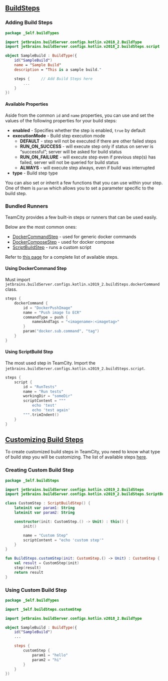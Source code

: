 ## [BuildSteps](https://teamcity.jetbrains.com/app/dsl-documentation/jetbrains.build-server.configs.kotlin.v2019_2.build-steps/index.html)

### Adding Build Steps

``` kotlin
package _Self.buildTypes

import jetbrains.buildServer.configs.kotlin.v2018_2.BuildType
import jetbrains.buildServer.configs.kotlin.v2018_2.buildSteps.script

object SampleBuild : BuildType({
    id("SampleBuild")
    name = "Sample Build"
    description = "This is a sample build."

    steps { 	// Add Build Steps here
        ... 
    }
})
```

#### Available Properties

Aside from the common `id` and `name` properties, you can use and set the values of the following properties for your build steps:

- **enabled** - Specifies whether the step is enabled, `true` by default
- **executionMode** - Build step execution mode
  - **DEFAULT** - step will not be executed if there are other failed steps
  - **RUN_ON_SUCCESS** - will execute step only if status on server is “successful”; server will be asked for build status
  - **RUN_ON_FAILURE** - will execute step even if previous step(s) has failed, server will not be queried for build status
  - **ALWAYS** - will execute step always, even if build was interrupted
- **type** - Build step type

You can also set or inherit a few functions that you can use within your step. One of them is `param` which allows you to set a parameter specific to the build step.

### Bundled Runners

TeamCity provides a few built-in steps or runners that can be used easily.

Below are the most common ones:

- [DockerCommandStep](https://teamcity.jetbrains.com/app/dsl-documentation/jetbrains.build-server.configs.kotlin.v2019_2.build-steps/-docker-command-step/index.html) - used for generic docker commands
- [DockerComposeStep](https://teamcity.jetbrains.com/app/dsl-documentation/jetbrains.build-server.configs.kotlin.v2019_2.build-steps/-docker-compose-step/index.html) - used for docker compose
- [ScriptBuildStep](https://teamcity.jetbrains.com/app/dsl-documentation/jetbrains.build-server.configs.kotlin.v2019_2.build-steps/-script-build-step/index.html) - runs a custom script

Refer to [this page](https://teamcity.jetbrains.com/app/dsl-documentation/jetbrains.build-server.configs.kotlin.v2019_2.build-steps/index.html) for a complete list of available steps.

#### Using DockerCommand Step

Must import `jetbrains.buildServer.configs.kotlin.v2019_2.buildSteps.dockerCommand` class.

```kotlin
steps {
    dockerCommand {
        id = "DockerPushImage"
        name = "Push image to ECR"
        commandType = push {
            namesAndTags = "<imagename>:<imagetag>"
        }
        param("docker.sub.command", "tag")
    }
}
```

#### Using ScriptBuild Step

The most used step in TeamCity. Import the `jetbrains.buildServer.configs.kotlin.v2019_2.buildSteps.script`.

``` kotlin
steps {
    script {
        id = "RunTests"
        name = "Run tests"
        workingDir = "someDir"
        scriptContent = """
            echo 'test'
            echo 'test again'
        """.trimIndent()
    }
}
```

## [Customizing Build Steps](https://teamcity.jetbrains.com/app/dsl-documentation/jetbrains.build-server.configs.kotlin.v2019_2/-build-steps/index.html)

To create customized build steps in TeamCity, you need to know what type of build step you will be customizing. The list of available steps [here](https://teamcity.jetbrains.com/app/dsl-documentation/jetbrains.build-server.configs.kotlin.v2019_2.build-steps/index.html).

### Creating Custom Build Step

```kotlin
package _Self.buildSteps

import jetbrains.buildServer.configs.kotlin.v2019_2.BuildSteps
import jetbrains.buildServer.configs.kotlin.v2019_2.buildSteps.ScriptBuildStep

class CustomStep : ScriptBuildStep() {
    lateinit var param1: String
    lateinit var param2: String

    constructor(init: CustomStep.() -> Unit) : this() {
        init()

        name = "Custom Step"
        scriptContent = "echo 'custom step'"
    }
}

fun BuildSteps.customStep(init: CustomStep.() -> Unit) : CustomStep {
    val result = CustomStep(init)
    step(result)
    return result
}
```

### Using Custom Build Step

```kotlin
package _Self.buildTypes

import _Self.buildSteps.customStep

import jetbrains.buildServer.configs.kotlin.v2018_2.BuildType

object SampleBuild : BuildType({
    id("SampleBuild")
    ...

    steps {
        customStep {
            param1 = "hello"
            param2 = "hi"
        }
    }
})
```